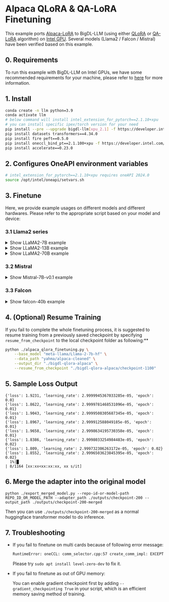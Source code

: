 # Alpaca QLoRA & QA-LoRA Finetuning

This example ports [Alpaca-LoRA](https://github.com/tloen/alpaca-lora/tree/main) to BigDL-LLM (using either [QLoRA](https://arxiv.org/abs/2305.14314) or [QA-LoRA](https://arxiv.org/abs/2309.14717) algorithm) on [Intel GPU](../../README.md). Several models (Llama2 / Falcon / Mistral) have been verified based on this example.

## 0. Requirements
To run this example with BigDL-LLM on Intel GPUs, we have some recommended requirements for your machine, please refer to [here](../../README.md#requirements) for more information.

## 1. Install

```bash
conda create -n llm python=3.9
conda activate llm
# below command will install intel_extension_for_pytorch==2.1.10+xpu
# you can install specific ipex/torch version for your need
pip install --pre --upgrade bigdl-llm[xpu_2.1] -f https://developer.intel.com/ipex-whl-stable-xpu
pip install datasets transformers==4.34.0
pip install fire peft==0.5.0
pip install oneccl_bind_pt==2.1.100+xpu -f https://developer.intel.com/ipex-whl-stable-xpu # necessary to run distributed finetuning
pip install accelerate==0.23.0
```

## 2. Configures OneAPI environment variables
```bash
# intel_extension_for_pytorch==2.1.10+xpu requires oneAPI 2024.0
source /opt/intel/oneapi/setvars.sh
```

## 3. Finetune

Here, we provide example usages on different models and different hardwares. Please refer to the appropriate script based on your model and device:

### 3.1 Llama2 series
<details><summary>Show LLaMA2-7B example</summary>

#### QLoRA

##### Finetuning LLaMA2-7B on single Arc A770

```bash
bash llama2-script/finetune_llama2_7b_arc_1_card.sh
```

##### Finetuning LLaMA2-7B on two Arc A770

```bash
bash llama2-script/finetune_llama2_7b_arc_2_card.sh
```

##### Finetuning LLaMA2-7B on single Data Center GPU Flex 170

```bash
bash llama2-script/finetune_llama2_7b_flex_170_1_card.sh
```

##### Finetuning LLaMA2-7B on three Data Center GPU Flex 170

```bash
bash llama2-script/finetune_llama2_7b_flex_170_3_card.sh
```

##### Finetuning LLaMA2-7B on single Intel Data Center GPU Max 1100

```bash
bash llama2-script/finetune_llama2_7b_pvc_1100_1_card.sh
```

##### Finetuning LLaMA2-7B on four Intel Data Center GPU Max 1100

```bash
bash finetune_llama2_7b_pvc_1100_4_card.sh
```

##### Finetuning LLaMA2-7B on single Intel Data Center GPU Max 1550

```bash
bash llama2-script/finetune_llama2_7b_pvc_1550_1_card.sh
```

##### Finetuning LLaMA2-7B on four Intel Data Center GPU Max 1550

```bash
bash llama2-script/finetune_llama2_7b_pvc_1550_4_card.sh
```

#### QA-LoRA
##### Finetuning LLaMA2-7B on single Arc A770

```bash
bash llama2-script/qalora_finetune_llama2_7b_arc_1_card.sh
```

##### Finetuning LLaMA2-7B on two Arc A770

```bash
bash llama2-script/qalora_finetune_llama2_7b_arc_2_card.sh
```

##### Finetuning LLaMA2-7B on single Tile Intel Data Center GPU Max 1550

```bash
bash llama2-script/qalora_finetune_llama2_7b_pvc_1550_1_tile.sh
```
</details>

<details><summary>Show LLaMA2-13B example</summary>

#### QLoRA
##### Finetuning LLaMA2-13B on single Intel Data Center GPU Max 1100

```bash
bash llama2-script/qalora_finetune_llama2_13b_pvc_1100_1_card.sh
```

##### Finetuning LLaMA2-13B on single Tile Intel Data Center GPU Max 1550

```bash
bash llama2-script/qalora_finetune_llama2_13b_pvc_1550_1_tile.sh
```

##### Finetuning LLaMA2-13B on four Intel Data Center GPU Max 1550

```bash
bash llama2-script/qalora_finetune_llama2_13b_pvc_1550_4_card.sh
```
</details>

<details><summary>Show LLaMA2-70B example</summary>

#### QLoRA
##### Finetuning LLaMA2-70B on single Tile Intel Data Center GPU Max 1550

```bash
bash llama2-script/finetune_llama2_70b_pvc_1550_1_tile.sh
```

##### Finetuning LLaMA2-70B on four Intel Data Center GPU Max 1550
Please note that, to avoid CPU OOM when convert 8 LLaMA2-70B at the same time, you can convert a nf4 model first, and pass related directory to `saved_low_bit_model`.
```bash
bash llama2-script/finetune_llama2_70b_pvc_1550_4_card.sh
```

</details>

### 3.2 Mistral
<details><summary>Show Mistral-7B-v0.1 example</summary>

Please note that if you want to finetune `Mistral-7B-v0.1`, you should upgrade `transformers` to `4.36.1` first:
```
pip install transformers==4.36.1
```

#### QLoRA

##### Finetuning Mistral-7B-v0.1 on single Arc A770
```bash
bash mistral-script/finetune_mistral_7b_arc_1_card.sh
```

##### Finetuning Mistral-7B-v0.1 on single Intel Data Center GPU Max 1100
```bash
bash mistral-script/finetune_mistral_7b_pvc_1100_1_card.sh
```

##### Finetuning Mistral-7B-v0.1 on single Tile Intel Data Center GPU Max 1550
```bash
bash mistral-script/finetune_mistral_7b_pvc_1550_1_tile.sh
```

##### Finetuning Mistral-7B-v0.1 on four Intel Data Center GPU Max 1550
```bash
bash mistral-script/finetune_mistral_7b_pvc_1550_4_card.sh
```

</details>

### 3.3 Falcon
<details><summary>Show falcon-40b example</summary>

#### QLoRA

##### Finetuning falcon-40b on single Intel Data Center GPU Max 1100
```bash
bash falcon-script/finetune_falcon_40b_pvc_1100_1_card.sh
```

##### Finetuning falcon-40b on single Tile Intel Data Center GPU Max 1550
```bash
bash falcon-script/finetune_falcon_40b_pvc_1550_1_tile.sh
```

</details>

## 4. (Optional) Resume Training
If you fail to complete the whole finetuning process, it is suggested to resume training from a previously saved checkpoint by specifying `resume_from_checkpoint` to the local checkpoint folder as following:**
```bash
python ./alpaca_qlora_finetuning.py \
    --base_model "meta-llama/Llama-2-7b-hf" \
    --data_path "yahma/alpaca-cleaned" \
    --output_dir "./bigdl-qlora-alpaca" \
    --resume_from_checkpoint "./bigdl-qlora-alpaca/checkpoint-1100"
```

## 5. Sample Loss Output
```log
{'loss': 1.9231, 'learning_rate': 2.9999945367033285e-05, 'epoch': 0.0}                                                                                                                            
{'loss': 1.8622, 'learning_rate': 2.9999781468531096e-05, 'epoch': 0.01}                                                                                                                           
{'loss': 1.9043, 'learning_rate': 2.9999508305687345e-05, 'epoch': 0.01}                                                                                                                           
{'loss': 1.8967, 'learning_rate': 2.999912588049185e-05, 'epoch': 0.01}                                                                                                                            
{'loss': 1.9658, 'learning_rate': 2.9998634195730358e-05, 'epoch': 0.01}                                                                                                                           
{'loss': 1.8386, 'learning_rate': 2.9998033254984483e-05, 'epoch': 0.02}                                                                                                                           
{'loss': 1.809, 'learning_rate': 2.999732306263172e-05, 'epoch': 0.02}                                                                                                                             
{'loss': 1.8552, 'learning_rate': 2.9996503623845395e-05, 'epoch': 0.02}                                                                                                                           
  1%|█                                                                                                                                                         | 8/1164 [xx:xx<xx:xx:xx, xx s/it]
```

## 6. Merge the adapter into the original model
```
python ./export_merged_model.py --repo-id-or-model-path REPO_ID_OR_MODEL_PATH --adapter_path ./outputs/checkpoint-200 --output_path ./outputs/checkpoint-200-merged
```

Then you can use `./outputs/checkpoint-200-merged` as a normal huggingface transformer model to do inference.

## 7. Troubleshooting
- If you fail to finetune on multi cards because of following error message:
  ```bash
  RuntimeError: oneCCL: comm_selector.cpp:57 create_comm_impl: EXCEPTION: ze_data was not initialized
  ```
  Please try `sudo apt install level-zero-dev` to fix it.

- If you fail to finetune as out of GPU memory:

  You can enable gradient checkpoint first by adding `--gradient_checkpointing True` in your script, which is an efficient memory saving method of training.
